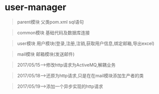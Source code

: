 # user-manager

> parent模块 父类pom.xml sql语句

> common模块 基础代码及数据库连接

> user模块 用户模块(登录,注册,注销,获取用户信息,绑定邮箱,导出excel)

> mail模块 邮箱模块(发送邮件)

> 2017/05/15-->修改http请求为ActiveMQ,解耦业务

> 2017/05/18-->还原为http请求,只是在在mail模块添加生产者的类

> 2017/05/19-->添加一个异步实现的http请求



